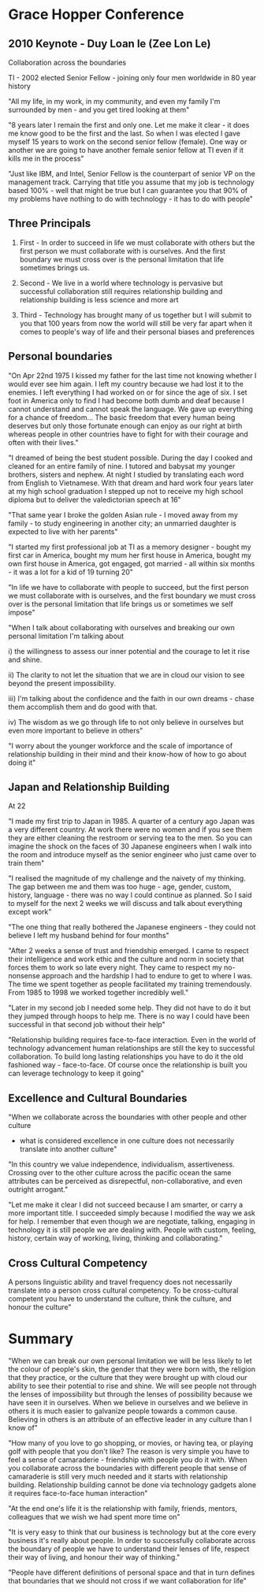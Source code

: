 # Grace Hopper Conference

## 2010 Keynote - Duy Loan le (Zee Lon Le)
Collaboration across the boundaries

TI - 2002 elected Senior Fellow - joining only four men worldwide in 80 year history

"All my life, in my work, in my community, and even my family I'm surrounded
by men - and you get tired looking at them"

"8 years later I remain the first and only one.  Let me make it clear - it does
me know good to be the first and the last.  So when I was elected I gave
myself 15 years to work on the second senior fellow (female).  One way or
another we are going to have another female senior fellow at TI even if it
kills me in the process"

"Just like IBM, and Intel, Senior Fellow is the counterpart of senior VP on the
management track.  Carrying that title you assume that my job is technology
based 100% - well that might be true but I can guarantee you that 90% of my
problems have nothing to do with technology - it has to do with people"

## Three Principals

1. First - In order to succeed in life we must collaborate with others but the
first person we must collaborate with is ourselves.  And the first boundary we
must cross over is the personal limitation that life sometimes brings us.

2. Second - We live in a world where technology is pervasive but successful
collaboration still requires relationship building and relationship building is
less science and more art

3. Third - Technology has brought many of us together but I will submit to you
that 100 years from now the world will still be very far apart when it comes
to people's way of life and their personal biases and preferences

## Personal boundaries

"On Apr 22nd 1975 I kissed my father for the last time not knowing whether I would
ever see him again.  I left my country because we had lost it to the enemies.
I left everything I had worked on or for since the age of six.  I set foot
in America only to find I had become both dumb and deaf because I cannot
understand and cannot speak the language.  We gave up everything for a chance
of freedom... The basic freedom that every human being deserves but only those
fortunate enough can enjoy as our right at birth whereas people in other
countries have to fight for with their courage and often with their lives."

"I dreamed of being the best student possible.  During the day I cooked and
cleaned for an entire family of nine.  I tutored and babysat my younger
brothers, sisters and nephew.  At night I studied by translating each word
from English to Vietnamese.  With that dream and hard work four years later at
my high school graduation I stepped up not to receive my high school diploma but
to deliver the valedictorian speech at 16"

"That same year I broke the golden Asian rule - I moved away from my family -
to study engineering in another city; an unmarried daughter is expected to
live with her parents"

"I started my first professional job at TI as a memory designer - bought my
first car in America, bought my mum her first house in America, bought my own
first house in America, got engaged, got married - all within six months - it
was a lot for a kid of 19 turning 20"

"In life we have to collaborate with people to succeed, but the first person
we must collaborate with is ourselves, and the first boundary we must cross
over is the personal limitation that life brings us or sometimes we self
impose"

"When I talk about collaborating with ourselves and breaking our own personal
limitation I'm talking about

i) the willingness to assess our inner potential and the courage to let it
rise and shine.

ii) The clarity to not let the situation that we are in cloud our vision to
see beyond the present impossibility.

iii) I'm talking about the confidence and the faith in our own dreams - chase
them accomplish them and do good with that.

iv) The wisdom as we go through life to not only believe in ourselves but even
more important to believe in others"

"I worry about the younger workforce and the scale of importance of
relationship building in their mind and their know-how of how to go about
doing it"

## Japan and Relationship Building

At 22

"I made my first trip to Japan in 1985.  A quarter of a century ago Japan
was a very different country.  At work there were no women and if you see them they are either cleaning the
restroom or serving tea to the men.  So you can imagine the shock on the faces
of 30 Japanese engineers when I walk into the room and introduce myself as the
senior engineer who just came over to train them"

"I realised the magnitude of my challenge and the naivety of my thinking.  The gap between me and them was too huge - age, gender, custom, history,
language - there was no way I could continue as planned.  So I said to myself
for the next 2 weeks we will discuss and talk about everything except work"

"The one thing that really bothered the Japanese engineers - they could not
believe I left my husband behind for four months"

"After 2 weeks a sense of trust and friendship emerged.  I came to respect
their intelligence and work ethic and the culture and norm in society that
forces them to work so late every night.  They came to respect my no-nonsense
approach and the hardship I had to endure to get to where I was.  The time we
spent together as people facilitated my training tremendously.  From 1985 to
1998 we worked together incredibly well."

"Later in my second job I needed some help.  They did not have to do it but
they jumped through hoops to help me.  There is no way I could have been
successful in that second job without their help"

"Relationship building requires face-to-face interaction.  Even in the world
of technology advancement human relationships are still the key to successful
collaboration.  To build long lasting relationships you have to do it the old
fashioned way - face-to-face.  Of course once the relationship is built you
can leverage technology to keep it going"

## Excellence and Cultural Boundaries

"When we collaborate across the boundaries with other people and other culture
- what is considered excellence in one culture does not necessarily translate
  into another culture"

"In this country we value independence, individualism, assertiveness.
Crossing over to the other culture across the pacific ocean the same
attributes can be perceived as disrepectful, non-collaborative, and even
outright arrogant."

"Let me make it clear I did not succeed because I am smarter, or carry a more
important title.  I succeeded simply because I modified the way we ask for
help.  I remember that even though we are negotiate, talking, engaging in
technology it is still people we are dealing with.  People with custom,
feeling, history, certain way of working, living, thinking and collaborating."

## Cross Cultural Competency

A persons linguistic ability and travel frequency does not necessarily
translate into a person cross cultural competency.  To be cross-cultural
competent you have to understand the culture, think the culture, and honour
the culture"

# Summary

"When we can break our own personal limitation we will be less likely to let
the colour of people's skin, the gender that they were born with, the religion
that they practice, or the culture that they were brought up with cloud our
ability to see their potential to rise and shine.  We will see people not
through the lenses of impossibility but through the lenses of possibility
because we have seen it in ourselves.  When we believe in ourselves and we
believe in others it is much easier to galvanize people towards a common
cause.  Believing in others is an attribute of an effective leader in any
culture than I know of"

"How many of you love to go shopping, or movies, or having tea, or playing
golf with people that you don't like?  The reason is very simple you have to feel a sense of camaraderie - friendship with people you do it with.  When you collaborate across the boundaries with different people that sense of camaraderie is still very much needed and it starts with relationship building.  Relationship building cannot be done via technology gadgets alone it requires face-to-face human interaction"

"At the end one's life it is the relationship with family, friends, mentors,
colleagues that we wish we had spent more time on"

"It is very easy to think that our business is technology but at the core every business it's really about people.  In order to
successfully collaborate across the boundary of people we have to understand
their lenses of life, respect their way of living, and honour their way of
thinking."

"People have different definitions of personal space and that in turn defines
that boundaries that we should not cross if we want collaboration for life"



